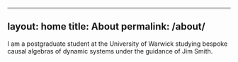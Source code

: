 
---
layout: home
title: About
permalink: /about/
---

I am a postgraduate student at the University of Warwick studying bespoke causal algebras of dynamic systems under the guidance of Jim Smith. 
